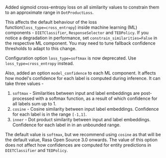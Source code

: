 Added sigmoid cross-entropy loss on all similarity values to constrain them to an approximate range in `DotProductLoss`.

This affects the default behaviour of the loss function(`loss_type=cross_entropy`) inside machine learning (ML) components - `DIETClassifier`, `ResponseSelector` and `TEDPolicy`.
If you notice a degradation in performance, set `constrain_similarities=False` in the respective ML component.
You may need to tune fallback confidence thresholds to adapt to this change.

Configuration option `loss_type=softmax` is now deprecated. Use `loss_type=cross_entropy` instead.

Also, added an option `model_confidence` to each ML component. It affects how model's confidence for each label is computed during inference. It can take three values -
1. `softmax` - Similarities between input and label embeddings are post-processed with a softmax function, as a result of which confidence for all labels sum up to 1.
2. `cosine` - Cosine similarity between input label embeddings. Confidence for each label is in the range `[-1,1]`.
3. `inner` - Dot product similarity between input and label embeddings. Confidence for each label in in an unbounded range.

The default value is `softmax`, but we recommend using `cosine` as that will be the default value, Rasa Open Source 3.0 onwards.
The value of this option does not affect how confidences are computed for entity predictions in `DIETClassifier` and `TEDPolicy`.
